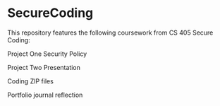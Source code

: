 # SecureCoding
This repository features the following coursework from CS 405 Secure Coding:

Project One Security Policy

Project Two Presentation

Coding ZIP files

Portfolio journal reflection
